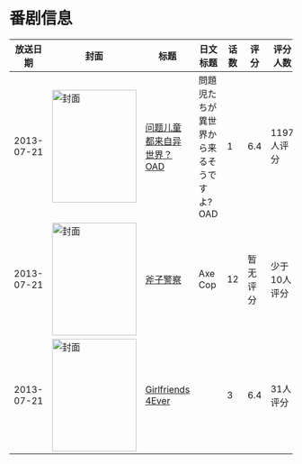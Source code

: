 # 番剧信息

|放送日期|封面|标题|日文标题|话数|评分|评分人数|
|---|---|---|---|---|---|---|
|2013-07-21|<img src="//lain.bgm.tv/pic/cover/c/73/a1/61276_8iIRT.jpg" alt="封面" style="width:150px;height:200px;object-fit:cover;">|[问题儿童都来自异世界？ OAD](https://bangumi.tv/subject/61276)|問題児たちが異世界から来るそうですよ? OAD|1|6.4|1197人评分|
|2013-07-21|<img src="//lain.bgm.tv/pic/cover/c/0b/8f/106854_cm9k9.jpg" alt="封面" style="width:150px;height:200px;object-fit:cover;">|[斧子警察](https://bangumi.tv/subject/106854)|Axe Cop|12|暂无评分|少于10人评分|
|2013-07-21|<img src="/img/no_icon_subject.png" alt="封面" style="width:150px;height:200px;object-fit:cover;">|[Girlfriends 4Ever](https://bangumi.tv/subject/280819)||3|6.4|31人评分|
